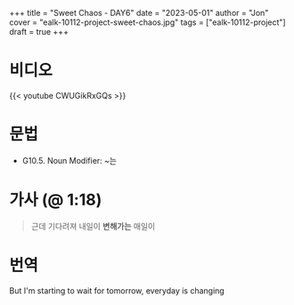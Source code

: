 +++
title  = "Sweet Chaos - DAY6"
date   = "2023-05-01"
author = "Jon"
cover  = "ealk-10112-project-sweet-chaos.jpg"
tags   = ["ealk-10112-project"]
draft  = true
+++

# 비디오

{{< youtube CWUGikRxGQs >}}

# 문법

- G10.5. Noun Modifier: ~는

# 가사 (@ 1:18)

> 근데 기다려져 내일이 **변해가는** 매일이

# 번역

But I'm starting to wait for tomorrow, everyday is changing
